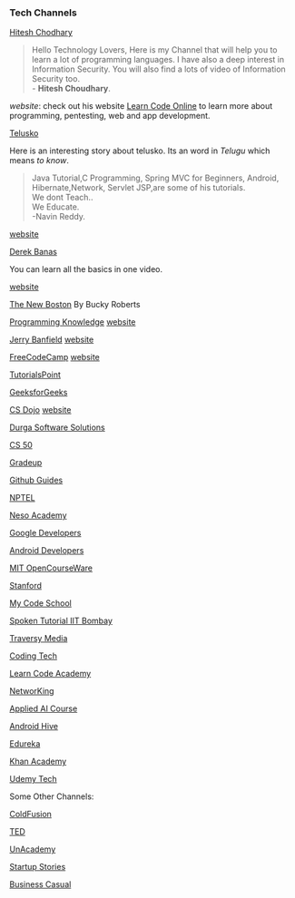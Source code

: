 ### Tech Channels
[Hitesh Chodhary](https://www.youtube.com/user/hiteshitube)
>Hello Technology Lovers,
Here is my Channel that will help you to learn a lot of programming languages. I have also a deep interest in Information Security. You will also find a lots of video of Information Security too.<br>- __Hitesh Choudhary__. 

*website*: check out his website [Learn Code Online](https://LearnCodeOnline.in) to learn more about programming, pentesting, web and app development. 

[Telusko](https://www.youtube.com/user/javaboynavin)

Here is an interesting story about telusko. Its an word in *Telugu* which means _to know_.

>Java Tutorial,C  Programming, Spring MVC for Beginners,
Android, Hibernate,Network, 
Servlet JSP,are some of 
his tutorials. <br>
We dont Teach..<br>
We Educate.<br>
-Navin Reddy.

[website](http://www.telusko.com/)

[Derek Banas](https://www.youtube.com/user/derekbanas)

You can learn all the basics in one video.

[website](http://www.newthinktank.com/)

[The New Boston](https://www.youtube.com/user/thenewboston)
By Bucky Roberts

[Programming Knowledge](https://www.youtube.com/user/ProgrammingKnowledge)
[website](http://www.codebind.com/)

[Jerry Banfield](https://www.youtube.com/user/dukeacem)
[website](https://jerrybanfield.com/)

[FreeCodeCamp](https://www.youtube.com/channel/UC8butISFwT-Wl7EV0hUK0BQ)
[website](https://www.freecodecamp.org/)

[TutorialsPoint](https://www.youtube.com/channel/UCVLbzhxVTiTLiVKeGV7WEBg)


[GeeksforGeeks](https://www.youtube.com/channel/UC0RhatS1pyxInC00YKjjBqQ)

[CS Dojo](https://www.youtube.com/channel/UCxX9wt5FWQUAAz4UrysqK9A)
[website](https://www.csdojo.io/)

[Durga Software Solutions](https://www.youtube.com/user/durgasoftware)

[CS 50](https://www.youtube.com/user/cs50tv)

[Gradeup](https://www.youtube.com/channel/UClyn4xufkVCSryKLc7-6c5Q)

[Github Guides](https://www.youtube.com/user/GitHubGuides/featured)

[NPTEL](https://www.youtube.com/channel/UC640y4UvDAlya_WOj5U4pfA)

[Neso Academy](https://www.youtube.com/channel/UCQYMhOMi_Cdj1CEAU-fv80A)

[Google Developers](https://www.youtube.com/channel/UC_x5XG1OV2P6uZZ5FSM9Ttw)

[Android Developers](https://www.youtube.com/user/androiddevelopers)

[MIT OpenCourseWare](https://www.youtube.com/user/MIT)

[Stanford](https://www.youtube.com/user/StanfordUniversity)

[My Code School](https://www.youtube.com/user/mycodeschool)

[Spoken Tutorial IIT Bombay](https://www.youtube.com/user/SpokenTutorialIITB?pbjreload=10)

[Traversy Media ](https://www.youtube.com/user/TechGuyWeb)

[Coding Tech](https://www.youtube.com/channel/UCtxCXg-UvSnTKPOzLH4wJaQ)

[Learn Code Academy](https://www.youtube.com/user/learncodeacademy)

[NetworKing](https://www.youtube.com/channel/UCK4ji45I-zxeWXAFKmu3p6Q)

[Applied AI Course](https://www.youtube.com/channel/UCJINtWke3-FMz2WuEltWDVQ/featured)

[Android Hive](https://www.youtube.com/channel/UCzE_pOG_CRxqzQzCXj3fhog)

[Edureka](https://www.youtube.com/channel/UCkw4JCwteGrDHIsyIIKo4tQ)

[Khan Academy](https://www.youtube.com/channel/UC4a-Gbdw7vOaccHmFo40b9g)

[Udemy Tech](https://www.youtube.com/channel/UCU6e4MJtvlcX5DBLP1cq8hQ)




Some Other Channels:


[ColdFusion](https://www.youtube.com/user/coldfustion/about)

[TED](https://www.youtube.com/channel/UCAuUUnT6oDeKwE6v1NGQxug)

[UnAcademy](https://www.youtube.com/user/unacademy)

[Startup Stories](https://www.youtube.com/channel/UCnyQy0wD_LCZTlyFHnKIS7Q)

[Business Casual](https://www.youtube.com/channel/UC_E4px0RST-qFwXLJWBav8Q)


